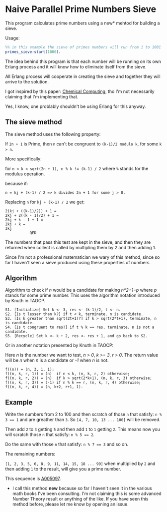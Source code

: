 # Naive Parallel Prime Numbers Sieve #

This program calculates prime numbers using a new* mehtod for building a sieve.

Usage:

```erlang
%% in this example the sieve of primes numbers will run from 1 to 1001 max.
primes_sieve:start(1000).
```

The idea behind this program is that each number will be running on its own Erlang process and it will know how to eliminate itself from the sieve.

All Erlang process will cooperate in creating the sieve and together they will arrive to the solution.

I got inspired by this paper: [Chemical Computing](http://users.minet.uni-jena.de/~dittrich//p/Dit2005upp.pdf),
tho I'm not necessarily claiming that I'm implementing that.

Yes, I know, one problably shouldn't be using Erlang for this anyway.

## The sieve method ##

The sieve method uses the following property:

If `2n + 1` is Prime, then `n` can't be congruent to `(k-1)/2 modulo k`, for some `k > n`.

More specifically:

for `n < k < sqrt(2n + 1), n % k != (k-1) / 2` where `%` stands for the modulus operation.

because if:

`n = kj + (k-1) / 2 => k divides 2n + 1 for some j > 0.`

Replacing `n` for `kj + (k-1) / 2` we get:

```
2(kj + ((k-1)/2)) + 1 =
2kj + 2((k - 1)/2) + 1 =
2kj + k - 1 + 1 =
2kj + k =
3kj
           QED
```

The numbers that pass this test are kept in the sieve, and then they are returned when collect is called by
multipling them by 2 and then adding 1.

Since I'm not a professional matematician we wary of this method, since so far I haven't seen a sieve produced
using these properties of numbers.

## Algorithm ##

Algorithm to check if _n_ would be a candidate for making _n*2+1=p_ where _p_ stands for some prime number.
This uses the algorithm notation introduced by Knuth in TAOCP.

```
S1. [Initialize] Set k <- 3, res <- (k-1)/2, t <- n.
S2. [Is t lesser than k?] if t < k, terminate. n is candidate.
S3. [Is k greater than sqrt(2t+1)?] if k > sqrt(2*t+1), terminate, n is candidate.
S4. [Is t congruent to res?] if t % k == res, terminate. n is not a candidate.
S5. [Recycle] Set k <- k + 2, res <- res + 1, and go back to S2.
```

Or in another notation presented by Knuth in TAOCP:

Here _n_ is the number we want to test, _n > 0_, _k >= 3_, _r > 0_. The return value will be _n_ when _n_ is a candidate or
_-1_ when _n_ is not.

```
f((n)) = (n, 3, 1, 1);
f((n, k, r, 1)) = (n)  if n < k, (n, k, r, 2) otherwise;
f((n, k, r, 2)) = (n)  if k > sqrt(2*k+1), (n, k, r, 3) otherwise;
f((n, k, r, 3)) = (-1) if n % k == r, (n, k, r, 4) otherwise;
f((n, k, r, 4)) = (n, k+2, r+1, 1).
```

## Example ##

Write the numbers from 2 to 100 and then scratch of those `n` that satisfy: `n % 3 == 1` and are greather than `3`.
So `[4, 7, 10, 13 ... 100]` will be removed.

Then add `2` to `3` getting `5` and then add `1` to `1` getting `2`. This means now you will scratch those `n`
that satisfy: `n % 5 == 2`.

Do the same with those `n` that satisfy: `n % 7 == 3` and so on.

The remaining numbers:

`[1, 2, 3, 5, 6, 8, 9, 11, 14, 15, 18 ... 99]` when multiplied by `2` and then adding `1` to the result, will give you a prime number.

This sequence is [A005097](http://oeis.org/A005097).

* I call this method __new__ because so far I haven't seen it in the various math books I've been consulting. I'm not claiming this is
some advanced Number Theory result or anything of the like. If you have seen this method before, please let me know by opening an issue.
